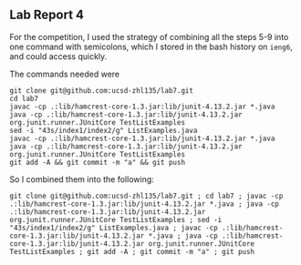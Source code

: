 ## Lab Report 4

For the competition, I used the strategy of combining all the steps 5-9 into one command with semicolons, which I stored in the bash history on `ieng6`, and could access quickly.

The commands needed were
```
git clone git@github.com:ucsd-zhl135/lab7.git
cd lab7
javac -cp .:lib/hamcrest-core-1.3.jar:lib/junit-4.13.2.jar *.java
java -cp .:lib/hamcrest-core-1.3.jar:lib/junit-4.13.2.jar org.junit.runner.JUnitCore TestListExamples
sed -i "43s/index1/index2/g" ListExamples.java
javac -cp .:lib/hamcrest-core-1.3.jar:lib/junit-4.13.2.jar *.java
java -cp .:lib/hamcrest-core-1.3.jar:lib/junit-4.13.2.jar org.junit.runner.JUnitCore TestListExamples
git add -A && git commit -m "a" && git push
```

So I combined them into the following:
```
git clone git@github.com:ucsd-zhl135/lab7.git ; cd lab7 ; javac -cp .:lib/hamcrest-core-1.3.jar:lib/junit-4.13.2.jar *.java ; java -cp .:lib/hamcrest-core-1.3.jar:lib/junit-4.13.2.jar org.junit.runner.JUnitCore TestListExamples ; sed -i "43s/index1/index2/g" ListExamples.java ; javac -cp .:lib/hamcrest-core-1.3.jar:lib/junit-4.13.2.jar *.java ; java -cp .:lib/hamcrest-core-1.3.jar:lib/junit-4.13.2.jar org.junit.runner.JUnitCore TestListExamples ; git add -A ; git commit -m "a" ; git push
```
